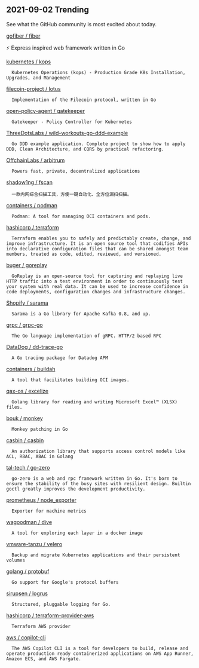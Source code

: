 ## 2021-09-02 Trending 
See what the GitHub community is most excited about today. 

[gofiber / fiber](https://github.com/gofiber/fiber) 

      
⚡️ Express inspired web framework written in Go
     
[kubernetes / kops](https://github.com/kubernetes/kops) 

      Kubernetes Operations (kops) - Production Grade K8s Installation, Upgrades, and Management
     
[filecoin-project / lotus](https://github.com/filecoin-project/lotus) 

      Implementation of the Filecoin protocol, written in Go
     
[open-policy-agent / gatekeeper](https://github.com/open-policy-agent/gatekeeper) 

      Gatekeeper - Policy Controller for Kubernetes
     
[ThreeDotsLabs / wild-workouts-go-ddd-example](https://github.com/ThreeDotsLabs/wild-workouts-go-ddd-example) 

      Go DDD example application. Complete project to show how to apply DDD, Clean Architecture, and CQRS by practical refactoring.
     
[OffchainLabs / arbitrum](https://github.com/OffchainLabs/arbitrum) 

      Powers fast, private, decentralized applications
     
[shadow1ng / fscan](https://github.com/shadow1ng/fscan) 

      一款内网综合扫描工具，方便一键自动化、全方位漏扫扫描。
     
[containers / podman](https://github.com/containers/podman) 

      Podman: A tool for managing OCI containers and pods.
     
[hashicorp / terraform](https://github.com/hashicorp/terraform) 

      Terraform enables you to safely and predictably create, change, and improve infrastructure. It is an open source tool that codifies APIs into declarative configuration files that can be shared amongst team members, treated as code, edited, reviewed, and versioned.
     
[buger / goreplay](https://github.com/buger/goreplay) 

      GoReplay is an open-source tool for capturing and replaying live HTTP traffic into a test environment in order to continuously test your system with real data. It can be used to increase confidence in code deployments, configuration changes and infrastructure changes.
     
[Shopify / sarama](https://github.com/Shopify/sarama) 

      Sarama is a Go library for Apache Kafka 0.8, and up.
     
[grpc / grpc-go](https://github.com/grpc/grpc-go) 

      The Go language implementation of gRPC. HTTP/2 based RPC
     
[DataDog / dd-trace-go](https://github.com/DataDog/dd-trace-go) 

      A Go tracing package for Datadog APM
     
[containers / buildah](https://github.com/containers/buildah) 

      A tool that facilitates building OCI images.
     
[qax-os / excelize](https://github.com/qax-os/excelize) 

      Golang library for reading and writing Microsoft Excel™ (XLSX) files.
     
[bouk / monkey](https://github.com/bouk/monkey) 

      Monkey patching in Go
     
[casbin / casbin](https://github.com/casbin/casbin) 

      An authorization library that supports access control models like ACL, RBAC, ABAC in Golang
     
[tal-tech / go-zero](https://github.com/tal-tech/go-zero) 

      go-zero is a web and rpc framework written in Go. It's born to ensure the stability of the busy sites with resilient design. Builtin goctl greatly improves the development productivity.
     
[prometheus / node_exporter](https://github.com/prometheus/node_exporter) 

      Exporter for machine metrics
     
[wagoodman / dive](https://github.com/wagoodman/dive) 

      A tool for exploring each layer in a docker image
     
[vmware-tanzu / velero](https://github.com/vmware-tanzu/velero) 

      Backup and migrate Kubernetes applications and their persistent volumes
     
[golang / protobuf](https://github.com/golang/protobuf) 

      Go support for Google's protocol buffers
     
[sirupsen / logrus](https://github.com/sirupsen/logrus) 

      Structured, pluggable logging for Go.
     
[hashicorp / terraform-provider-aws](https://github.com/hashicorp/terraform-provider-aws) 

      Terraform AWS provider
     
[aws / copilot-cli](https://github.com/aws/copilot-cli) 

      The AWS Copilot CLI is a tool for developers to build, release and operate production ready containerized applications on AWS App Runner, Amazon ECS, and AWS Fargate. 
     
